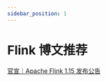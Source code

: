 ```yaml
---
sidebar_position: 1
---
```


# Flink 博文推荐

[官宣｜Apache Flink 1.15 发布公告](https://mp.weixin.qq.com/s/Wza0etwPtXVm5SZ1a9kJlA)
